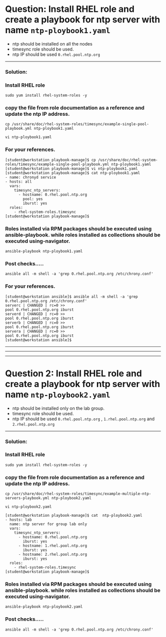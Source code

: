 # Question: Install RHEL role and create a playbook for ntp server with name `ntp-ploybook1.yaml`
- ntp should be installed on all the nodes
- timesync role should be used.
- ntp IP should be used `0.rhel.pool.ntp.org`
---


### Solution: 

### Install RHEL role
```
sudo yum install rhel-system-roles -y
```

### copy the file from role documentation as a reference and update the ntp IP address. 

```
cp /usr/share/doc/rhel-system-roles/timesync/example-single-pool-playbook.yml ntp-ploybook1.yaml

```

```
vi ntp-ploybook1.yaml
```

### For your references. 
```
[student@workstation playbook-manage]$ cp /usr/share/doc/rhel-system-roles/timesync/example-single-pool-playbook.yml ntp-ploybook1.yaml
[student@workstation playbook-manage]$ vi ntp-ploybook1.yaml
[student@workstation playbook-manage]$ cat ntp-ploybook1.yaml 
- name: chronyd service
- hosts: all
  vars:
    timesync_ntp_servers:
      - hostname: 0.rhel.pool.ntp.org
        pool: yes
        iburst: yes
  roles:
    - rhel-system-roles.timesync
[student@workstation playbook-manage]$
```
### Roles installed via RPM packages should be executed using ansible-playbook. while roles installed as collections should be executed using-navigator.
```
ansible-playbook ntp-ploybook1.yaml
```

### Post checks.....
```
ansible all -m shell -a 'grep 0.rhel.pool.ntp.org /etc/chrony.conf'
```

### For your references.
```
[student@workstation ansible]$ ansible all -m shell -a 'grep 0.rhel.pool.ntp.org /etc/chrony.conf'
serverc | CHANGED | rc=0 >>
pool 0.rhel.pool.ntp.org iburst
serverd | CHANGED | rc=0 >>
pool 0.rhel.pool.ntp.org iburst
serverb | CHANGED | rc=0 >>
pool 0.rhel.pool.ntp.org iburst
servera | CHANGED | rc=0 >>
pool 0.rhel.pool.ntp.org iburst
[student@workstation ansible]$
```
---

---

---

# Question 2: Install RHEL role and create a playbook for ntp server with name `ntp-ploybook2.yaml`
- ntp should be installed only on the lab group.
- timesync role should be used.
- ntp IP should be used `0.rhel.pool.ntp.org` , `1.rhel.pool.ntp.org` and `2.rhel.pool.ntp.org`
--- 

### Solution:

### Install RHEL role
```
sudo yum install rhel-system-roles -y
```

### copy the file from role documentation as a reference and update the ntp IP address. 

```
cp /usr/share/doc/rhel-system-roles/timesync/example-multiple-ntp-servers-playbook.yml ntp-ploybook2.yaml

```

```
vi ntp-ploybook2.yaml
```

```
[student@workstation playbook-manage]$ cat  ntp-ploybook2.yaml
- hosts: lab
  name: ntp server for group lab only
  vars:
    timesync_ntp_servers:
      - hostname: 0.rhel.pool.ntp.org
        iburst: yes
      - hostname: 1.rhel.pool.ntp.org
        iburst: yes
      - hostname: 2.rhel.pool.ntp.org
        iburst: yes
  roles:
    - rhel-system-roles.timesync
[student@workstation playbook-manage]$
```


### Roles installed via RPM packages should be executed using ansible-playbook. while roles installed as collections should be executed using-navigator.
```
ansible-playbook ntp-ploybook2.yaml
```

### Post checks.....
```
ansible all -m shell -a 'grep 0.rhel.pool.ntp.org /etc/chrony.conf'
```

